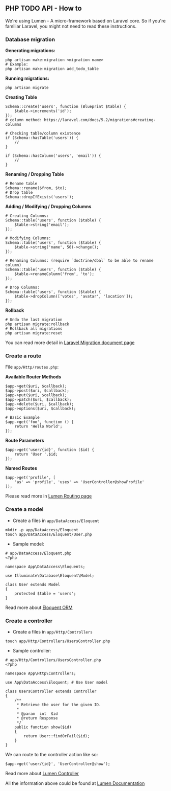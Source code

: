 ## PHP TODO API - How to
We're using Lumen - A micro-framework based on Laravel core. So if you're familiar Laravel, you might not need to read these instructions.

### Database migration

__Generating migrations:__
```
php artisan make:migration <migration name>
# Example:
php artisan make:migration add_todo_table
```

__Running migrations:__
```
php artisan migrate
```

__Creating Table__
```
Schema::create('users', function (Blueprint $table) {
    $table->increments('id');
});
# column method: https://laravel.com/docs/5.2/migrations#creating-columns

# Checking table/column existence
if (Schema::hasTable('users')) {
    //
}

if (Schema::hasColumn('users', 'email')) {
    //
}
```

__Renaming / Dropping Table__
```
# Rename table
Schema::rename($from, $to);
# Drop table
Schema::dropIfExists('users');
```

__Adding / Modifying / Dropping Columns__
```
# Creating Columns:
Schema::table('users', function ($table) {
    $table->string('email');
});

# Modifying Columns:
Schema::table('users', function ($table) {
    $table->string('name', 50)->change();
});

# Renaming Columns: (require `doctrine/dbal` to be able to rename column)
Schema::table('users', function ($table) {
    $table->renameColumn('from', 'to');
});

# Drop Columns:
Schema::table('users', function ($table) {
    $table->dropColumn(['votes', 'avatar', 'location']);
});
```

__Rollback__
```
# Undo the last migration
php artisan migrate:rollback
# Rollback all migrations
php artisan migrate:reset
```

You can read more detail in [Laravel Migration document page](https://laravel.com/docs/5.2/migrations)

### Create a route
File `app/Http/routes.php`:

__Available Router Methods__
```
$app->get($uri, $callback);
$app->post($uri, $callback);
$app->put($uri, $callback);
$app->patch($uri, $callback);
$app->delete($uri, $callback);
$app->options($uri, $callback);

# Basic Example
$app->get('foo', function () {
    return 'Hello World';
});
```

__Route Parameters__
```
$app->get('user/{id}', function ($id) {
    return 'User '.$id;
});
```

__Named Routes__
```
$app->get('profile', [
    'as' => 'profile', 'uses' => 'UserController@showProfile'
]);
```

Please read more in [Lumen Routing page](https://lumen.laravel.com/docs/5.2/routing)

### Create a model
- Create a files in `app/DataAccess/Eloquent`
```
mkdir -p app/DataAccess/Eloquent
touch app/DataAccess/Eloquent/User.php
```

- Sample model:
```
# app/DataAccess/Eloquent.php
<?php

namespace App\DataAccess\Eloquents;

use Illuminate\Database\Eloquent\Model;

class User extends Model
{
    protected $table = 'users';
}
```

Read more about [Eloquent ORM](https://laravel.com/docs/5.2/eloquent)

### Create a controller

- Create a files in `app/Http/Controllers`
```
touch app/Http/Controllers/UsersController.php
```

- Sample controller:
```
# app/Http/Controllers/UsersController.php
<?php

namespace App\Http\Controllers;

use App\DataAccess\Eloquent; # Use User model

class UsersController extends Controller
{
    /**
     * Retrieve the user for the given ID.
     *
     * @param  int  $id
     * @return Response
     */
    public function show($id)
    {
        return User::findOrFail($id);
    }
}

```

We can route to the controller action like so:
```
$app->get('user/{id}', 'UserController@show');
```

Read more about [Lumen Controller](https://lumen.laravel.com/docs/5.2/controllers)

All the information above could be found at [Lumen Documentation](https://lumen.laravel.com/docs)
